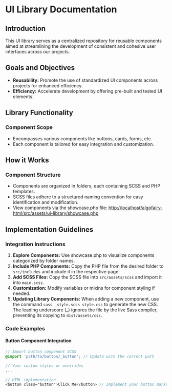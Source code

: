 # UI Library Documentation

## Introduction
This UI library serves as a centralized repository for reusable components aimed at streamlining the development of consistent and cohesive user interfaces across our projects.

## Goals and Objectives
- **Reusability:** Promote the use of standardized UI components across projects for enhanced efficiency.
- **Efficiency:** Accelerate development by offering pre-built and tested UI elements.

## Library Functionality
### Component Scope
- Encompasses various components like buttons, cards, forms, etc.
- Each component is tailored for easy integration and customization.

## How it Works
### Component Structure
- Components are organized in folders, each containing SCSS and PHP templates.
- SCSS files adhere to a structured naming convention for easy identification and modification.
- View components via the showcase.php file: [http://localhost/algofairy-html/src/assets/ui-library/showcase.php](http://localhost/algofairy-html/src/assets/ui-library/showcase.php)

## Implementation Guidelines
### Integration Instructions
1. **Explore Components:** Use showcase.php to visualize components categorized by folder names.
2. **Include PHP Components:** Copy the PHP file from the desired folder to `src/includes` and include it in the respective page.
3. **Add SCSS Files:** Copy the SCSS file into `src/assets/scss` and import it into `main.scss`.
4. **Customization:** Modify variables or mixins for component styling if needed.
5. **Updating Library Components:** When adding a new component, use the command `sass _style.scss style.css` to generate the new CSS. The leading underscore (_) ignores the file by the live Sass compiler, preventing its copying to `dist/assets/css`.

### Code Examples
#### Button Component Integration
```scss
// Import button component SCSS
@import 'path/to/button/_button'; // Update with the correct path

// Your custom styles or overrides
...

// HTML implementation
<button class="button">Click Me</button> // Implement your button markup here
